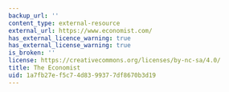 ```yaml
---
backup_url: ''
content_type: external-resource
external_url: https://www.economist.com/
has_external_licence_warning: true
has_external_license_warning: true
is_broken: ''
license: https://creativecommons.org/licenses/by-nc-sa/4.0/
title: The Economist
uid: 1a7fb27e-f5c7-4d83-9937-7df8670b3d19
---
```

